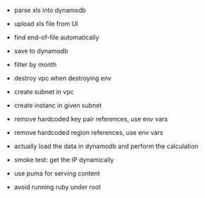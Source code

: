 

 - parse xls into dynamodb
 - upload xls file from UI
 - find end-of-file automatically
 - save to dynamodb
 - filter by month


 - destroy vpc when destroying env
 - create subnet in vpc
 - create instanc in given subnet

 - remove hardcoded key pair references, use env vars
 - remove hardcoded region references, use env vars

 - actually load the data in dynamodb and perform the calculation

 - smoke test: get the IP dynamically
 - use puma for serving content
 - avoid running ruby under root